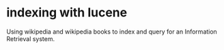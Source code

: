 # indexing with lucene

Using wikipedia and wikipedia books to index and query for an Information Retrieval system.
